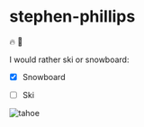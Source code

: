 # stephen-phillips

:fire: :dragon:

I would rather ski or snowboard:

- [x] Snowboard
- [ ] Ski


![tahoe](https://cloud.githubusercontent.com/assets/25047763/24635031/0ee97600-189f-11e7-8f8b-935fa143f737.jpg)



